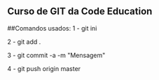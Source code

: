 ## Curso de GIT da Code Education

##Comandos usados:
1 - git ini

2 - git add .

3 - git commit -a -m "Mensagem"

4 - git push origin master




